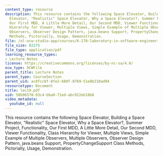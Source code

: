 ```yaml
---
content_type: resource
description: This resource contains the following Space Elevator, Building a Space
  Elevator, "Realistic" Space Elevator, Why a Space Elevator?, Summer Project, Functionality,
  Our First MDD, A Little More Detail, Our Second MDD, Viewer Functionality, Class
  Hierarchy for Viewer, Multiple Views, Simple Example of Multiple Observers, Multiple
  Observers, Observer Design Pattern, java.beans Support, PropertyChangeSupport Class
  Methods, Pictorially, Usage, Demonstration.
file: /ol-ocw-studio-app/courses/6-170-laboratory-in-software-engineering-fall-2005/50b9657893c4bba071edabc922eb18b8_lec19.pdf
file_size: 82275
file_type: application/pdf
learning_resource_types:
- Lecture Notes
license: https://creativecommons.org/licenses/by-nc-sa/4.0/
ocw_type: OCWFile
parent_title: Lecture Notes
parent_type: CourseSection
parent_uid: ac8fccbf-8fe2-680f-8769-51e8b210ad94
resourcetype: Document
title: lec19.pdf
uid: 50b96578-93c4-bba0-71ed-abc922eb18b8
video_metadata:
  youtube_id: null
---
```

This resource contains the following Space Elevator, Building a Space Elevator, "Realistic" Space Elevator, Why a Space Elevator?, Summer Project, Functionality, Our First MDD, A Little More Detail, Our Second MDD, Viewer Functionality, Class Hierarchy for Viewer, Multiple Views, Simple Example of Multiple Observers, Multiple Observers, Observer Design Pattern, java.beans Support, PropertyChangeSupport Class Methods, Pictorially, Usage, Demonstration.